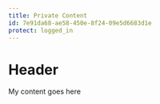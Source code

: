 ```yaml
---
title: Private Content
id: 7e91da68-ae58-450e-8f24-09e5d6683d1e
protect: logged_in
---
```

# Header
My content goes here
